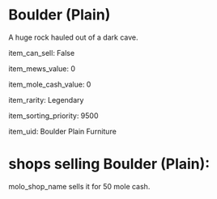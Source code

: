 # Boulder (Plain)

A huge rock hauled out of a dark cave.

item_can_sell: False

item_mews_value: 0

item_mole_cash_value: 0

item_rarity: Legendary

item_sorting_priority: 9500

item_uid: Boulder Plain Furniture

# shops selling Boulder (Plain):

molo_shop_name sells it for 50 mole cash.